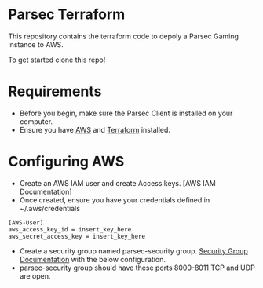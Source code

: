 # Parsec Terraform

This repository contains the terraform code to depoly a Parsec Gaming instance to AWS. 

To get started clone this repo!

# Requirements
  - Before you begin, make sure the Parsec Client is installed on your computer.
  - Ensure you have [AWS] and [Terraform] installed.
  
# Configuring AWS 

  - Create an AWS IAM  user and create Access keys. [AWS IAM Documentation]
  - Once created, ensure you have your credentials defined in ~/.aws/credentials

```
[AWS-User]
aws_access_key_id = insert_key_here
aws_secret_access_key = insert_key_here
```

  - Create a security group named parsec-security group. [Security Group Documentation] with the below configuration. 
  - parsec-security group should have these ports 8000-8011 TCP and UDP are open.

[AWS IAM User Documentation]: <https://docs.aws.amazon.com/IAM/latest/UserGuide/id_users_create.html>
[Terraform]: <https://www.terraform.io/intro/getting-started/install.html>
[AWS]: <https://docs.aws.amazon.com/cli/latest/userguide/installing.html>
[Security Group Documentation]: <https://docs.aws.amazon.com/AmazonVPC/latest/UserGuide/VPC_SecurityGroups.html#CreatingSecurityGroups>

